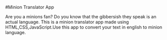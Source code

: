 #Minion Translator App


Are you a minions fan? Do you know that the gibbersish they speak is an actual language. This is a minion translator app made using HTML,CSS,JavaScript.Use this app to convert your text in english to minion language.


